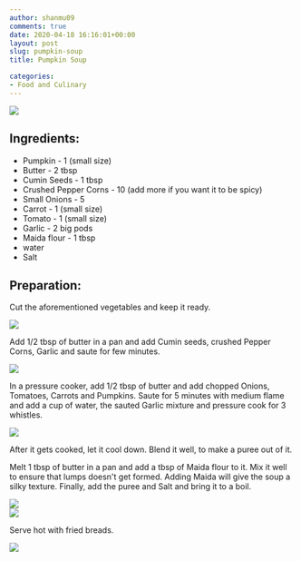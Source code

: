 ```yaml
---
author: shanmu09
comments: true
date: 2020-04-18 16:16:01+00:00
layout: post
slug: pumpkin-soup
title: Pumpkin Soup

categories:
- Food and Culinary
---
```




<div>
	<img src="https://shanmugapriyam.files.wordpress.com/2020/04/00100lrportrait_00100_burst20200415171258749_cover.jpg" class="img-cover"/>
</div>
<p/>












## Ingredients:







  * Pumpkin - 1 (small size)
  * Butter - 2 tbsp
  * Cumin Seeds  - 1 tbsp
  * Crushed Pepper Corns - 10 (add more if you want it to be spicy)
  * Small Onions - 5
  * Carrot - 1 (small size)
  * Tomato - 1 (small size)
  * Garlic - 2 big pods
  * Maida flour - 1 tbsp
  * water
  * Salt






## Preparation:







Cut the aforementioned vegetables and keep it ready.

<div>
	<img src="https://shanmugapriyam.files.wordpress.com/2020/04/00000img_00000_burst20200415171203151_cover-1.jpg"  class="img-rounded-corner-body"/>
</div>
<p/>



Add 1/2 tbsp of butter in a pan and add Cumin seeds, crushed Pepper Corns, Garlic and saute for few minutes.


<div>
	<img src="https://shanmugapriyam.files.wordpress.com/2020/04/00100lrportrait_00100_burst20200415172000117_cover-1.jpg"  class="img-rounded-corner-body"/>
</div>
<p/>



In a pressure cooker, add 1/2 tbsp of butter and add chopped Onions, Tomatoes, Carrots and Pumpkins. Saute for 5 minutes with medium flame and add a cup of water, the sauted Garlic mixture and pressure cook for 3 whistles.



<div>
	<img src="https://shanmugapriyam.files.wordpress.com/2020/04/00100lrportrait_00100_burst20200415172612841_cover-1.jpg"  class="img-rounded-corner-body"/>
</div>
<p/>


After it gets cooked, let it cool down. Blend it well, to make a puree out of it.







Melt 1 tbsp of butter in a pan and add a tbsp of Maida flour to it. Mix it well to ensure that  lumps doesn't get formed. Adding Maida will give the soup a silky texture. Finally, add the puree and Salt and bring it to a boil.  



<div class="img-row">
     <div class="img-column">
	<img src="https://shanmugapriyam.files.wordpress.com/2020/04/00100lrportrait_00100_burst20200415180517683_cover-1.jpg"  class="img-rounded-corner-sbs" />
     </div>
	 <div class="img-column">
		<img src="https://shanmugapriyam.files.wordpress.com/2020/04/00100lrportrait_00100_burst20200415180705302_cover.jpg" class="img-rounded-corner-sbs" />
         </div>
</div>
<p/>




Serve hot with fried breads.




<div>
	<img src="https://shanmugapriyam.files.wordpress.com/2020/04/00100lrportrait_00100_burst20200415200841143_cover-3.jpg"  class="img-rounded-corner-end"/>
</div>

<p/><br>
